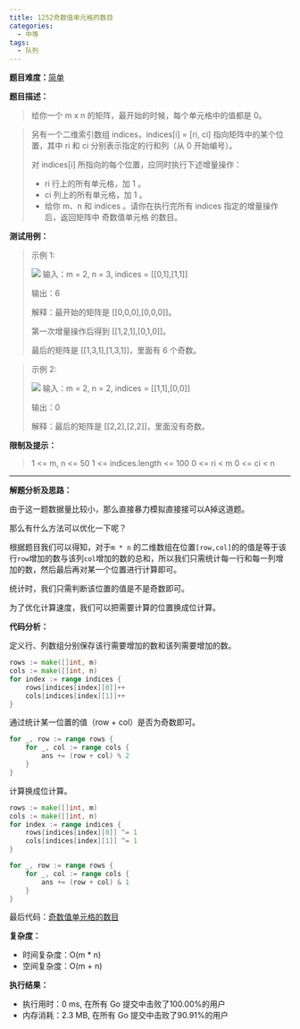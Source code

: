 ```yaml
---
title: 1252奇数值单元格的数目
categories:
  - 中等
tags:
  - 队列
---
```


**题目难度：**[简单](https://leetcode.cn/problems/cells-with-odd-values-in-a-matrix/)

**题目描述：**

> 给你一个 m x n 的矩阵，最开始的时候，每个单元格中的值都是 0。

> 另有一个二维索引数组 indices，indices[i] = [ri, ci] 指向矩阵中的某个位置，其中 ri 和 ci 分别表示指定的行和列（从 0 开始编号）。
> 
> 对 indices[i] 所指向的每个位置，应同时执行下述增量操作：
> 
> - ri 行上的所有单元格，加 1 。
> - ci 列上的所有单元格，加 1 。
> - 给你 m、n 和 indices 。请你在执行完所有 indices 指定的增量操作后，返回矩阵中 奇数值单元格 的数目。


**测试用例：**

> 示例 1:
>
> ![](../img/leetcode/1252奇数值单元格的数目/e1.png)
> 输入：m = 2, n = 3, indices = [[0,1],[1,1]]
> 
> 输出：6
> 
> 解释：最开始的矩阵是 [[0,0,0],[0,0,0]]。
> 
> 第一次增量操作后得到 [[1,2,1],[0,1,0]]。
> 
> 最后的矩阵是 [[1,3,1],[1,3,1]]，里面有 6 个奇数。



> 示例 2:
>
> ![](../img/leetcode/1252奇数值单元格的数目/e2.png)
> 输入：m = 2, n = 2, indices = [[1,1],[0,0]]
>
> 输出：0
> 
> 解释：最后的矩阵是 [[2,2],[2,2]]，里面没有奇数。

**限制及提示：**
> 1 <= m, n <= 50
> 1 <= indices.length <= 100
> 0 <= ri < m
> 0 <= ci < n

---
**解题分析及思路：**

由于这一题数据量比较小，那么直接暴力模拟直接接可以A掉这道题。

那么有什么方法可以优化一下呢？

根据题目我们可以得知，对于`m * n` 的二维数组在位置`[row,col]`的的值是等于该行`row`增加的数与该列`col`增加的数的总和，所以我们只需统计每一行和每一列增加的数，然后最后再对某一个位置进行计算即可。

统计时，我们只需判断该位置的值是不是奇数即可。

为了优化计算速度，我们可以把需要计算的位置换成位计算。

**代码分析：**

定义行、列数组分别保存该行需要增加的数和该列需要增加的数。
```go
rows := make([]int, m)
cols := make([]int, n)
for index := range indices {
    rows[indices[index][0]]++
    cols[indices[index][1]]++
}
```

通过统计某一位置的值（row + col）是否为奇数即可。
```go
for _, row := range rows {
    for _, col := range cols {
        ans += (row + col) % 2
    }
}
```

计算换成位计算。
```go
rows := make([]int, m)
cols := make([]int, n)
for index := range indices {
    rows[indices[index][0]] ^= 1
    cols[indices[index][1]] ^= 1
}

for _, row := range rows {
    for _, col := range cols {
        ans += (row + col) & 1
    }
}
```




最后代码：[奇数值单元格的数目](https://github.com/lomtom/algorithm-go/blob/main/leetcode/1252奇数值单元格的数目_test.go)

**复杂度：**
- 时间复杂度：O(m * n)
- 空间复杂度：O(m + n)

**执行结果：**
- 执行用时：0 ms, 在所有 Go 提交中击败了100.00%的用户
- 内存消耗：2.3 MB, 在所有 Go 提交中击败了90.91%的用户